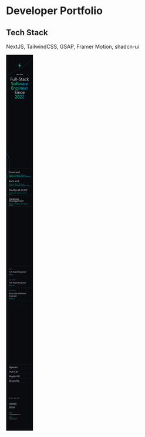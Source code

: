 # Developer Portfolio

## Tech Stack

NextJS, TailwindCSS, GSAP, Framer Motion, shadcn-ui


![Screenshot](./public/screenshot.png)
